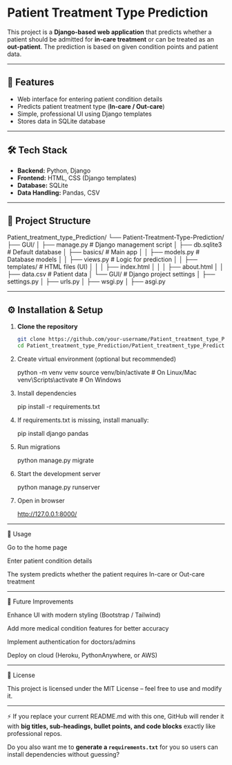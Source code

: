 # Patient Treatment Type Prediction

This project is a **Django-based web application** that predicts whether a patient should be admitted for **in-care treatment** or can be treated as an **out-patient**. The prediction is based on given condition points and patient data.

---

## 🚀 Features
- Web interface for entering patient condition details  
- Predicts patient treatment type (**In-care / Out-care**)  
- Simple, professional UI using Django templates  
- Stores data in SQLite database  

---

## 🛠 Tech Stack
- **Backend:** Python, Django  
- **Frontend:** HTML, CSS (Django templates)  
- **Database:** SQLite  
- **Data Handling:** Pandas, CSV  

---

## 📂 Project Structure
Patient_treatment_type_Prediction/
└── Patient-Treatment-Type-Prediction/
├── GUI/
│ ├── manage.py # Django management script
│ ├── db.sqlite3 # Default database
│ ├── basics/ # Main app
│ │ ├── models.py # Database models
│ │ ├── views.py # Logic for prediction
│ │ ├── templates/ # HTML files (UI)
│ │ │ ├── index.html
│ │ │ ├── about.html
│ │ ├── data.csv # Patient data
│ └── GUI/ # Django project settings
│ ├── settings.py
│ ├── urls.py
│ ├── wsgi.py
│ ├── asgi.py


---

## ⚙️ Installation & Setup

1. **Clone the repository**
   ```bash
   git clone https://github.com/your-username/Patient_treatment_type_Prediction.git
   cd Patient_treatment_type_Prediction/Patient_treatment_type_Prediction/Patient-Treatment-Type-Prediction/GUI

2. Create virtual environment (optional but recommended)
   
   python -m venv venv
   source venv/bin/activate   # On Linux/Mac
   venv\Scripts\activate      # On Windows

3. Install dependencies

   pip install -r requirements.txt

4. If requirements.txt is missing, install manually:

   pip install django pandas

5. Run migrations

   python manage.py migrate

6. Start the development server

   python manage.py runserver


7. Open in browser

   http://127.0.0.1:8000/

---

🎯 Usage

Go to the home page

Enter patient condition details

The system predicts whether the patient requires In-care or Out-care treatment

---

📌 Future Improvements

Enhance UI with modern styling (Bootstrap / Tailwind)

Add more medical condition features for better accuracy

Implement authentication for doctors/admins

Deploy on cloud (Heroku, PythonAnywhere, or AWS)

---

📝 License

This project is licensed under the MIT License – feel free to use and modify it.

---

⚡ If you replace your current README.md with this one, GitHub will render it with **big titles, sub-headings, bullet points, and code blocks** exactly like professional repos.  

Do you also want me to **generate a `requirements.txt`** for you so users can install dependencies without guessing?
